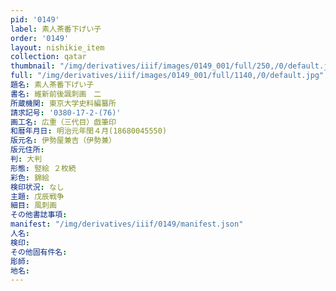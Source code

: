 ```yaml
---
pid: '0149'
label: 素人茶番下げい子
order: '0149'
layout: nishikie_item
collection: qatar
thumbnail: "/img/derivatives/iiif/images/0149_001/full/250,/0/default.jpg"
full: "/img/derivatives/iiif/images/0149_001/full/1140,/0/default.jpg"
題名: 素人茶番下げい子
書名: 維新前後諷刺画　二
所蔵機関: 東京大学史料編纂所
請求記号: '0380-17-2-(76)'
画工名: 広重（三代目）戯筆印
和暦年月日: 明治元年閏４月(18680045550)
版元名: 伊勢屋兼吉（伊勢兼）
版元住所: 
判: 大判
形態: 竪絵 ２枚続
彩色: 錦絵
検印状況: なし
主題: 戊辰戦争
細目: 風刺画
その他書誌事項: 
manifest: "/img/derivatives/iiif/0149/manifest.json"
人名: 
検印: 
その他固有件名: 
彫師: 
地名: 
---
```

